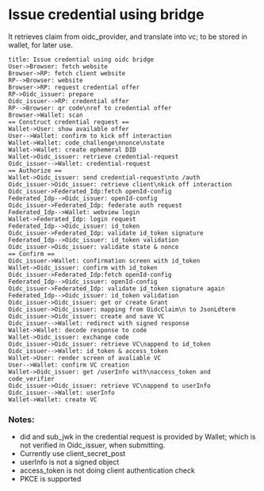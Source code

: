 # Issue credential using bridge

It retrieves claim from oidc_provider, and translate into vc;
to be stored in wallet, for later use.

```plantuml
title: Issue credential using oidc bridge
User->Browser: fetch website
Browser->RP: fetch client website
RP-->Browser: website
Browser->RP: request credential offer
RP->Oidc_issuer: prepare
Oidc_issuer-->RP: credential offer
RP-->Browser: qr code\nref to credential offer
Browser->Wallet: scan
== Construct credential request ==
Wallet->User: show available offer
User-->Wallet: confirm to kick off interaction
Wallet->Wallet: code_challenge\nnonce\nstate
Wallet->Wallet: create ephemeral DID
Wallet->Oidc_issuer: retrieve credential-request
Oidc_issuer-->Wallet: credential-request
== Authorize ==
Wallet->Oidc_issuer: send credential-request\nto /auth
Oidc_issuer->Oidc_issuer: retrieve client\nkick off interaction
Oidc_issuer->Federated_Idp:fetch openId-config
Federated_Idp-->Oidc_issuer: openId-config
Oidc_issuer->Federated_Idp: federate auth request
Federated_Idp-->Wallet: webview login
Wallet->Federated_Idp: login request
Federated_Idp-->Oidc_issuer: id_token
Oidc_issuer->Federated_Idp: validate id_token signature
Federated_Idp-->Oidc_issuer: id_token validation
Oidc_issuer->Oidc_issuer: validate state & nonce
== Confirm ==
Oidc_issuer->Wallet: confirmation screen with id_token
Wallet->Oidc_issuer: confirm with id_token
Oidc_issuer->Federated_Idp:fetch openId-config
Federated_Idp-->Oidc_issuer: openId-config
Oidc_issuer->Federated_Idp: validate id_token signature again
Federated_Idp-->Oidc_issuer: id_token validation
Oidc_issuer->Oidc_issuer: get or create Grant
Oidc_issuer->Oidc_issuer: mapping from OidcClaim\n to JsonLdterm
Oidc_issuer->Oidc_issuer: create and save VC
Oidc_issuer-->Wallet: redirect with signed response
Wallet->Wallet: decode response to code
Wallet->Oidc_issuer: exchange code
Oidc_issuer->Oidc_issuer: retrieve VC\nappend to id_token
Oidc_issuer-->Wallet: id_token & access_token
Wallet->User: render screen of avaliable VC
User-->Wallet: confirm VC creation
Wallet->Oidc_issuer: get /userInfo with\naccess_token and code_verifier
Oidc_issuer->Oidc_issuer: retrieve VC\nappend to userInfo
Oidc_issuer-->Wallet: userInfo
Wallet->Wallet: create VC
```

### Notes:
- did and sub_jwk in the credential request is provided by Wallet; which is not verified in Oidc_issuer, when submitting.
- Currently use client_secret_post
- userInfo is not a signed object
- access_token is not doing client authentication check
- PKCE is supported
